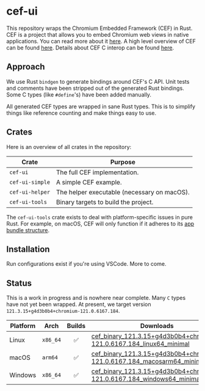 # cef-ui

This repository wraps the Chromium Embedded Framework (CEF) in Rust. CEF is a project that allows you to embed Chromium web views in native applications. You can read more about it [here](https://github.com/chromiumembedded/cef). A high level overview of CEF can be found [here](https://bitbucket.org/chromiumembedded/cef/wiki/GeneralUsage). Details about CEF C interop can be found [here](https://bitbucket.org/chromiumembedded/cef/wiki/UsingTheCAPI.md).

## Approach

We use Rust `bindgen` to generate bindings around CEF's C API. Unit tests and comments have been stripped out of the generated Rust bindings. Some C types (like `#define`'s) have been added manually.

All generated CEF types are wrapped in sane Rust types. This is to simplify things like reference counting and make things easy to use.

## Crates

Here is an overview of all crates in the repository:

| Crate | Purpose |
| --- | --- |
| `cef-ui` | The full CEF implementation. |
| `cef-ui-simple` | A simple CEF example. |
| `cef-ui-helper` | The helper executable (necessary on macOS). |
| `cef-ui-tools` | Binary targets to build the project. |

The `cef-ui-tools` crate exists to deal with platform-specific issues in pure Rust. For example, on macOS, CEF will only function if it adheres to its [app bundle structure](https://bitbucket.org/chromiumembedded/cef/wiki/GeneralUsage.md#markdown-header-macos).

## Installation

Run configurations exist if you're using VSCode. More to come.

## Status

This is a work in progress and is nowhere near complete. Many `C` types have not yet been wrapped. At present, we target version `121.3.15+g4d3b0b4+chromium-121.0.6167.184`.

| Platform | Arch | Builds | Downloads |
| --- | --- | :---: | --- |
| Linux | `x86_64` | :white_check_mark: | [cef_binary_121.3.15+g4d3b0b4+chromium-121.0.6167.184_linux64_minimal](https://cef-builds.spotifycdn.com/cef_binary_121.3.15%2Bg4d3b0b4%2Bchromium-121.0.6167.184_linux64_minimal.tar.bz2) |
| macOS | `arm64` | :white_check_mark: | [cef_binary_121.3.15+g4d3b0b4+chromium-121.0.6167.184_macosarm64_minimal](https://cef-builds.spotifycdn.com/cef_binary_121.3.15%2Bg4d3b0b4%2Bchromium-121.0.6167.184_macosarm64_minimal.tar.bz2)
| Windows | `x86_64` | :white_check_mark: | [cef_binary_121.3.15+g4d3b0b4+chromium-121.0.6167.184_windows64_minimal](https://cef-builds.spotifycdn.com/cef_binary_121.3.15%2Bg4d3b0b4%2Bchromium-121.0.6167.184_windows64_minimal.tar.bz2) |
